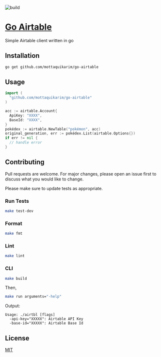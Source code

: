 ![build](https://github.com/mottaquikarim/go-airtable/workflows/Build%20Status/badge.svg)
# [Go Airtable](https://godoc.org/github.com/mottaquikarim/go-airtable)
Simple Airtable client written in go

## Installation

```bash
go get github.com/mottaquikarim/go-airtable
```

## Usage

```go
import (
  "github.com/mottaquikarim/go-airtable"
)

acc := airtable.Account{
  ApiKey: "XXXX",
  BaseId: "XXXX",
}
pokédex := airtable.NewTable("pokémon", acc)
original_generation, err := pokédex.List(airtable.Options{})
if err != nil {
  // handle error
}
```

## Contributing
Pull requests are welcome. For major changes, please open an issue first to discuss what you would like to change.

Please make sure to update tests as appropriate.

### Run Tests

```bash
make test-dev
```

### Format

```bash
make fmt
```

### Lint

```bash
make lint
```

### CLI

```bash
make build
```

Then,

```bash
make run arguments="-help"
```

Output:
```
Usage: ./airtbl [flags]
  -api-key="XXXXX": Airtable API Key
  -base-id="XXXXX": Airtable Base Id
```

## License
[MIT](https://choosealicense.com/licenses/mit/)
